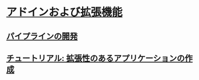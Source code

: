 # [アドインおよび拡張機能](index.md)
## [パイプラインの開発](pipeline-development.md)
## [チュートリアル: 拡張性のあるアプリケーションの作成](walkthrough-create-extensible-app.md)
